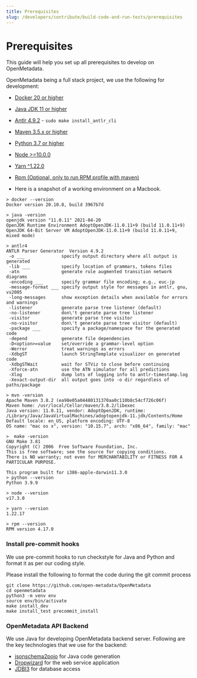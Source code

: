 ```yaml
---
title: Prerequisites
slug: /developers/contribute/build-code-and-run-tests/prerequisites
---
```


# Prerequisites
This guide will help you set up all prerequisites to develop on OpenMetadata.

OpenMetadata being a full stack project, we use the following for development:

- [Docker 20 or higher](https://docs.docker.com/engine/install/)
- [Java JDK 11 or higher](https://docs.oracle.com/en/java/javase/17/install/overview-jdk-installation.html)
- [Antlr 4.9.2](https://www.antlr.org/) - `sudo make install_antlr_cli`
- [Maven 3.5.x or higher](https://maven.apache.org/install.html)
- [Python 3.7 or higher](https://www.python.org/downloads/)
- [Node >=10.0.0](https://nodejs.org/en/download/)
- [Yarn ^1.22.0](https://classic.yarnpkg.com/lang/en/docs/install/)
- [Rpm (Optional, only to run RPM profile with maven)](https://macappstore.org/rpm/)

- Here is a snapshot of a working environment on a Macbook.

```shell
> docker --version
Docker version 20.10.8, build 3967b7d

> java -version
openjdk version "11.0.11" 2021-04-20
OpenJDK Runtime Environment AdoptOpenJDK-11.0.11+9 (build 11.0.11+9)
OpenJDK 64-Bit Server VM AdoptOpenJDK-11.0.11+9 (build 11.0.11+9, mixed mode)

> antlr4
ANTLR Parser Generator  Version 4.9.2
 -o ___              specify output directory where all output is generated
 -lib ___            specify location of grammars, tokens files
 -atn                generate rule augmented transition network diagrams
 -encoding ___       specify grammar file encoding; e.g., euc-jp
 -message-format ___ specify output style for messages in antlr, gnu, vs2005
 -long-messages      show exception details when available for errors and warnings
 -listener           generate parse tree listener (default)
 -no-listener        don\'t generate parse tree listener
 -visitor            generate parse tree visitor
 -no-visitor         don\'t generate parse tree visitor (default)
 -package ___        specify a package/namespace for the generated code
 -depend             generate file dependencies
 -D<option>=value    set/override a grammar-level option
 -Werror             treat warnings as errors
 -XdbgST             launch StringTemplate visualizer on generated code
 -XdbgSTWait         wait for STViz to close before continuing
 -Xforce-atn         use the ATN simulator for all predictions
 -Xlog               dump lots of logging info to antlr-timestamp.log
 -Xexact-output-dir  all output goes into -o dir regardless of paths/package

> mvn -version
Apache Maven 3.8.2 (ea98e05a04480131370aa0c110b8c54cf726c06f)
Maven home: /usr/local/Cellar/maven/3.8.2/libexec
Java version: 11.0.11, vendor: AdoptOpenJDK, runtime: /Library/Java/JavaVirtualMachines/adoptopenjdk-11.jdk/Contents/Home
Default locale: en_US, platform encoding: UTF-8
OS name: "mac os x", version: "10.15.7", arch: "x86_64", family: "mac"

>  make -version
GNU Make 3.81
Copyright (C) 2006  Free Software Foundation, Inc.
This is free software; see the source for copying conditions.
There is NO warranty; not even for MERCHANTABILITY or FITNESS FOR A
PARTICULAR PURPOSE.

This program built for i386-apple-darwin11.3.0
> python --version
Python 3.9.9

> node --version
v17.3.0

> yarn --version
1.22.17

> rpm --version
RPM version 4.17.0
```

### Install pre-commit hooks
We use pre-commit hooks to run checkstyle for Java and Python and format it as per our coding style.

Please install the following to format the code during the git commit process

```shell
git clone https://github.com/open-metadata/OpenMetadata
cd openmetadata
python3 -m venv env
source env/bin/activate  
make install_dev
make install_test precommit_install
```

### OpenMetadata API Backend

We use Java for developing OpenMetadata backend server. Following are the key technologies that we use for the backend:

- [jsonschema2pojo](https://www.jsonschema2pojo.org/) for Java code generation
- [Dropwizard](https://www.dropwizard.io/en/latest/) for the web service application
- [JDBI3](http://jdbi.org/) for database access
